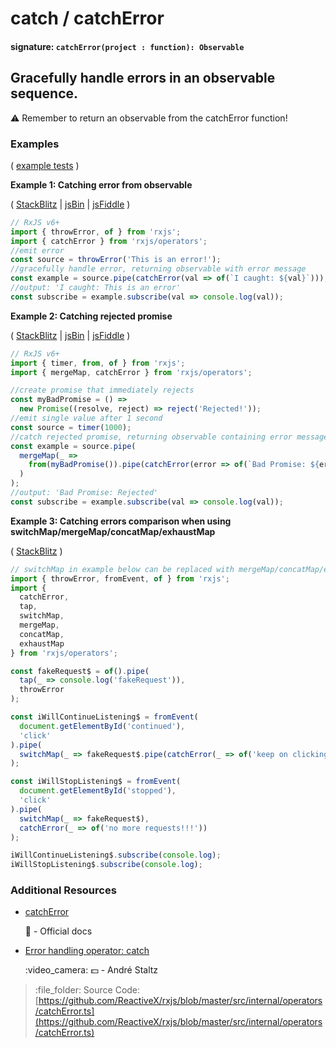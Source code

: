 # catch / catchError

#### signature: `catchError(project : function): Observable`

## Gracefully handle errors in an observable sequence.

:warning: Remember to return an observable from the catchError function!

### Examples

\( [example tests](https://github.com/btroncone/learn-rxjs/blob/master/operators/specs/error_handling/catch-spec.ts) \)

**Example 1: Catching error from observable**

\( [StackBlitz](https://stackblitz.com/edit/typescript-auc2u2?file=index.ts&devtoolsheight=100) \| [jsBin](http://jsbin.com/porevoxelu/1/edit?js,console) \| [jsFiddle](https://jsfiddle.net/btroncone/wk4oLLqc/) \)

```javascript
// RxJS v6+
import { throwError, of } from 'rxjs';
import { catchError } from 'rxjs/operators';
//emit error
const source = throwError('This is an error!');
//gracefully handle error, returning observable with error message
const example = source.pipe(catchError(val => of(`I caught: ${val}`)));
//output: 'I caught: This is an error'
const subscribe = example.subscribe(val => console.log(val));
```

**Example 2: Catching rejected promise**

\( [StackBlitz](https://stackblitz.com/edit/typescript-nte3xs?file=index.ts&devtoolsheight=100) \| [jsBin](http://jsbin.com/rusaxubanu/1/edit?js,console) \| [jsFiddle](https://jsfiddle.net/btroncone/sLq92gLv/) \)

```javascript
// RxJS v6+
import { timer, from, of } from 'rxjs';
import { mergeMap, catchError } from 'rxjs/operators';

//create promise that immediately rejects
const myBadPromise = () =>
  new Promise((resolve, reject) => reject('Rejected!'));
//emit single value after 1 second
const source = timer(1000);
//catch rejected promise, returning observable containing error message
const example = source.pipe(
  mergeMap(_ =>
    from(myBadPromise()).pipe(catchError(error => of(`Bad Promise: ${error}`)))
  )
);
//output: 'Bad Promise: Rejected'
const subscribe = example.subscribe(val => console.log(val));
```

**Example 3: Catching errors comparison when using switchMap/mergeMap/concatMap/exhaustMap**

\( [StackBlitz](https://stackblitz.com/edit/rxjs-catcherror-withmapoperators?file=index.ts&devtoolsheight=80) \)

```javascript
// switchMap in example below can be replaced with mergeMap/concatMap/exhaustMap, the same behaviour applies
import { throwError, fromEvent, of } from 'rxjs';
import {
  catchError,
  tap,
  switchMap,
  mergeMap,
  concatMap,
  exhaustMap
} from 'rxjs/operators';

const fakeRequest$ = of().pipe(
  tap(_ => console.log('fakeRequest')),
  throwError
);

const iWillContinueListening$ = fromEvent(
  document.getElementById('continued'),
  'click'
).pipe(
  switchMap(_ => fakeRequest$.pipe(catchError(_ => of('keep on clicking!!!'))))
);

const iWillStopListening$ = fromEvent(
  document.getElementById('stopped'),
  'click'
).pipe(
  switchMap(_ => fakeRequest$),
  catchError(_ => of('no more requests!!!'))
);

iWillContinueListening$.subscribe(console.log);
iWillStopListening$.subscribe(console.log);
```

### Additional Resources

* [catchError](https://rxjs.dev/api/operators/catchError)

  :newspaper: - Official docs

* [Error handling operator: catch](https://egghead.io/lessons/rxjs-error-handling-operator-catch?course=rxjs-beyond-the-basics-operators-in-depth)

  :video\_camera: :dollar: - André Staltz

> :file\_folder: Source Code: [https://github.com/ReactiveX/rxjs/blob/master/src/internal/operators/catchError.ts](https://github.com/ReactiveX/rxjs/blob/master/src/internal/operators/catchError.ts)

